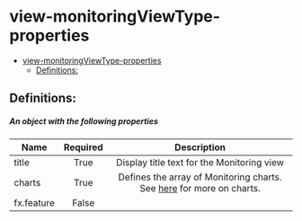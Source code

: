 <a name="view-monitoringviewtype-properties"></a>
# view-monitoringViewType-properties
* [view-monitoringViewType-properties](#view-monitoringviewtype-properties)
    * [Definitions:](#view-monitoringviewtype-properties-definitions)

<a name="view-monitoringviewtype-properties-definitions"></a>
## Definitions:
<a name="view-monitoringviewtype-properties-definitions-an-object-with-the-following-properties"></a>
##### An object with the following properties
| Name | Required | Description
| ---|:--:|:--:|
|title|True|Display title text for the Monitoring view
|charts|True|Defines the array of Monitoring charts. See [here](dx-getstarted-MonitoringTab-charts.md) for more on charts.
|fx.feature|False|

